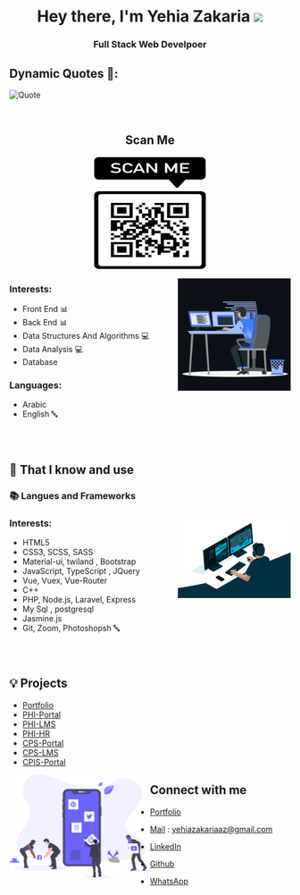 <h1 align="center">Hey there, I'm Yehia Zakaria <img src="https://raw.githubusercontent.com/MartinHeinz/MartinHeinz/master/wave.gif" width="30px"></h1>

<h3 align="center">Full Stack Web Develpoer </h3>

## Dynamic Quotes 📜:

![Quote](https://github-readme-quotes.herokuapp.com/quote?font=Gabrielle)

<br>

<div align="center">

## **Scan Me**

<a href="https://yehiazzz.com/"><img src="Images/QR_portfolio.png" width="200" height="200" alt="WebsiteQR"></a>

</div>

<img width="40%" align="right" alt="Github Header" src="Images/coding_2.gif" />

<h3 align="left">Interests:</h3>

- Front End 📊
- Back End 📊
- Data Structures And Algorithms 💻
- Data Analysis 💻
- Database

<h3 align="left">Languages:</h3>

- Arabic
- English 🔤

<br><br>

## 🧠 That I know and use

### 📚 **Langues and Frameworks**<br>

<img width="40%" align="right" alt="Github Header" src="Images/coding_3.gif" />

<h3 align="left">Interests:</h3>

- HTML5
- CSS3, SCSS, SASS
- Material-ui, twiland , Bootstrap
- JavaScript, TypeScript , JQuery
- Vue, Vuex, Vue-Router
- C++
- PHP, Node.js, Laravel, Express
- My Sql , postgresql
- Jasmine.js
- Git, Zoom, Photoshopsh 🔤

<br><br>

## 💡 Projects<br>

- [Portfolio](https://yehiazzz.com/)
- [PHI-Portal](https://phi.edu.eg/)
- [PHI-LMS](https://www.elearning.phi.edu.eg/)
- [PHI-HR](https://hr.phi.edu.eg/)
- [CPS-Portal](https://www.cps-education.com/)
- [CPS-LMS](http://elearning.cps-education.com/)
- [CPIS-Portal](http://cpischools.com/)

<img src ="Images/social_dashboard.svg" align = "left" width = 50%>
<div>
<h2  > Connect with me</h2>

- [Portfolio](https://yehiazzz.com/)
- [Mail](yehiazakariaaz@gmail.com) : yehiazakariaaz@gmail.com
- [LinkedIn](https://www.linkedin.com/in/yehia-zakaria/)
- [Github](https://github.com/yehiazzz/)
- [WhatsApp](https://api.whatsapp.com/send/?phone=201272184866&text&app_absent=0)

  <br><br>
